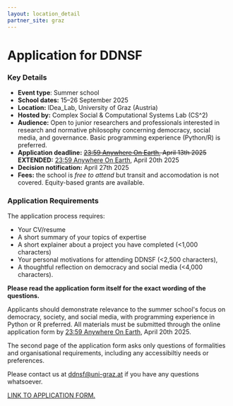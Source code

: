 ```yaml
---
layout: location_detail
partner_site: graz
---
```


# Application for DDNSF

### Key Details
- **Event type**: Summer school
- **School dates:** 15–26 September 2025 
- **Location:** IDea_Lab, University of Graz (Austria)
- **Hosted by:** Complex Social & Computational Systems Lab (CS^2)
- **Audience:** Open to junior researchers and professionals interested in research and normative philosophy concerning democracy, social media, and governance. Basic programming experience (Python/R) is preferred.
- **Application deadline:** ~~[23:59 Anywhere On Earth](https://time.is/Anywhere_on_Earth), April 13th 2025~~ **EXTENDED:** [23:59 Anywhere On Earth](https://time.is/Anywhere_on_Earth), April 20th 2025
- **Decision notification:** April 27th 2025
- **Fees:** the school is *free to attend* but transit and accomodation is not covered. Equity-based grants are available.


### Application Requirements

The application process requires:
- Your CV/resume
- A short summary of your topics of expertise
- A short explainer about a project you have completed (<1,000 characters)
- Your personal motivations for attending DDNSF (<2,500 characters), 
- A thoughtful reflection on democracy and social media (<4,000 characters).

**Please read the application form itself for the exact wording of the questions.**

Applicants should demonstrate relevance to the summer school's focus on democracy, society, and social media, with programming experience in Python or R preferred. All materials must be submitted through the online application form by [23:59 Anywhere On Earth](https://time.is/Anywhere_on_Earth), April 20th 2025.

The second page of the application form asks only questions of formalities and organisational requirements, including any accessibiltiy needs or preferences. 

Please contact us at ddnsf@uni-graz.at if you have any questions whatsoever.

[LINK TO APPLICATION FORM.](https://forms.gle/LXBgqqCfGRCH65RC6)